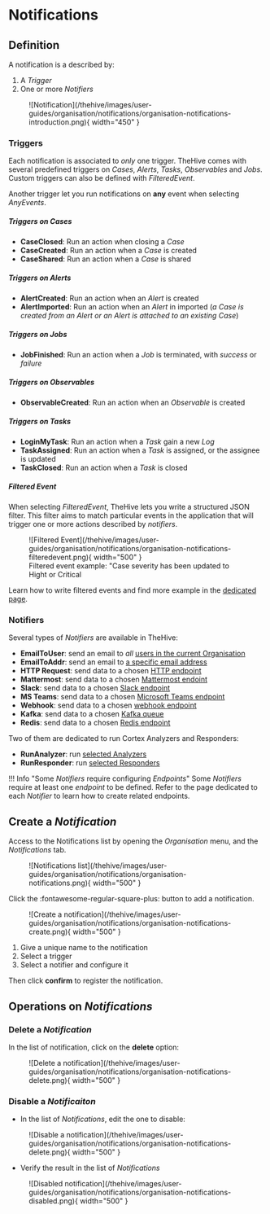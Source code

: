 # Notifications


## Definition

A notification is a described by:

1. A *Trigger*
2. One or more *Notifiers*

<figure markdown>
  ![Notification](/thehive/images/user-guides/organisation/notifications/organisation-notifications-introduction.png){ width="450" }
</figure>


### Triggers

Each notification is associated to *only* one trigger. TheHive comes with several predefined triggers on *Cases*, *Alerts*, *Tasks*, *Observables* and *Jobs*. Custom triggers can also be defined with *FilteredEvent*.

Another trigger let you run notifications on **any** event when selecting *AnyEvents*.


##### Triggers on Cases

* **CaseClosed**: Run an action when closing a *Case*
* **CaseCreated**: Run an action when a *Case* is created
* **CaseShared**: Run an action when a *Case* is shared


##### Triggers on Alerts

* **AlertCreated**: Run an action when an *Alert* is created
* **AlertImported**: Run an action when an *Alert* in imported (*a Case is created from an Alert or an Alert is attached to an existing Case*)


##### Triggers on Jobs

* **JobFinished**: Run an action when a *Job* is terminated, with *success* or *failure*


##### Triggers on Observables

* **ObservableCreated**: Run an action when an *Observable* is created


##### Triggers on Tasks

* **LoginMyTask**: Run an action when a *Task* gain a new *Log*
* **TaskAssigned**: Run an action when a *Task* is assigned, or the assignee is updated
* **TaskClosed**: Run an action when a *Task* is closed


##### Filtered Event

When selecting *FilteredEvent*, TheHive lets you write a structured JSON filter. This filter aims to match particular events in the application that will trigger one or more actions described by *notifiers*.

<figure markdown>
  ![Filtered Event](/thehive/images/user-guides/organisation/notifications/organisation-notifications-filteredevent.png){ width="500" }
  <figcaption>Filtered event example: "Case severity has been updated to Hight or Critical</figcaption>
</figure>

Learn how to write filtered events and find more example in the [dedicated page](./filteredevents.md).


### Notifiers

Several types of *Notifiers* are available in TheHive:

* **EmailToUser**: send an email to *all* [users in the current Organisation](./email-to-users.md)
* **EmailToAddr**: send an email to [a specific email address](./email-to-addr.md)
* **HTTP Request**: send data to a chosen [HTTP endpoint](./http-request.md)
* **Mattermost**: send data to a chosen [Mattermost endoint](./mattermost.md)
* **Slack**: send data to a chosen [Slack endpoint](./slack.md)
* **MS Teams**: send data to a chosen [Microsoft Teams endpoint](./teams.md)
* **Webhook**: send data to a chosen [webhook endpoint](./webhook.md)
* **Kafka**: send data to a chosen [Kafka queue](./kafka.md)
* **Redis**: send data to a chosen [Redis endpoint](./redis.md)

Two of them are dedicated to run Cortex Analyzers and Responders:

* **RunAnalyzer**: run [selected Analyzers](./analyzers.md)
* **RunResponder**: run [selected Responders](./responders.md)

!!! Info "Some *Notifiers* require configuring *Endpoints*"
    Some *Notifiers* require at least one *endpoint* to be defined. Refer to the page dedicated to each *Notifier* to learn how to create related endpoints.


## Create a *Notification*
Access to the Notifications list by opening the *Organisation* menu, and the *Notifications* tab.

<figure markdown>
  ![Notifications list](/thehive/images/user-guides/organisation/notifications/organisation-notifications.png){ width="500" }
</figure>

Click the :fontawesome-regular-square-plus: button to add a notification.

<figure markdown>
  ![Create a notification](/thehive/images/user-guides/organisation/notifications/organisation-notifications-create.png){ width="500" }
</figure>


1. Give a unique name to the notification
2. Select a trigger
3. Select a notifier and configure it

Then click **confirm** to register the notification.


## Operations on *Notifications*

### Delete a *Notification*

In the list of notification, click on the **delete** option:

<figure markdown>
  ![Delete a notification](/thehive/images/user-guides/organisation/notifications/organisation-notifications-delete.png){ width="500" }
</figure>

### Disable a *Notificaiton*

* In the list of *Notifications*, edit the one to disable: 

<figure markdown>
  ![Disable a notification](/thehive/images/user-guides/organisation/notifications/organisation-notifications-delete.png){ width="500" }
</figure>

* Verify the result in the list of *Notifications*

<figure markdown>
  ![Disabled notification](/thehive/images/user-guides/organisation/notifications/organisation-notifications-disabled.png){ width="500" }
</figure>